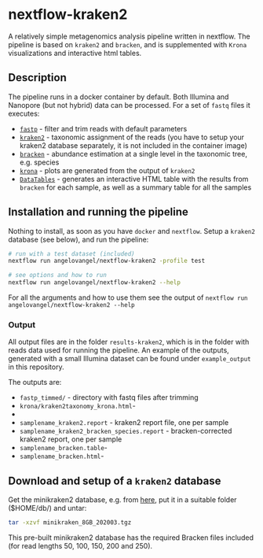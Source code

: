 # nextflow-kraken2

A relatively simple metagenomics analysis pipeline written in nextflow. The pipeline is based on `kraken2` and `bracken`, and is supplemented with `Krona` visualizations and interactive html tables.

## Description

The pipeline runs in a docker container by default. Both Illumina and Nanopore (but not hybrid) data can be processed. For a set of `fastq` files it executes:

- [`fastp`](https://github.com/OpenGene/fastp) - filter and trim reads with default parameters
- [`kraken2`](http://ccb.jhu.edu/software/kraken2/) - taxonomic assignment of the reads (you have to setup your kraken2 database separately, it is not included in the container image)
- [`bracken`](http://ccb.jhu.edu/software/bracken/) - abundance estimation at a single level in the taxonomic tree, e.g. species
- [`krona`](https://github.com/marbl/Krona/wiki) - plots are generated from the output of `kraken2`
- [`DataTables`](https://datatables.net/) - generates an interactive HTML table with the results from `bracken` for each sample, as well as a summary table for all the samples

## Installation and running the pipeline

Nothing to install, as soon as you have `docker` and `nextflow`. Setup a `kraken2` database (see below), and run the pipeline:

```bash
# run with a test dataset (included)
nextflow run angelovangel/nextflow-kraken2 -profile test

# see options and how to run
nextflow run angelovangel/nextflow-kraken2 --help

```

For all the arguments and how to use them see the output of `nextflow run angelovangel/nextflow-kraken2 --help`

### Output

All output files are in the folder `results-kraken2`, which is in the folder with reads data used for running the pipeline. An example of the outputs, generated with a small Illumina dataset can be found under `example_output` in this repository.

The outputs are:

- `fastp_timmed/` - directory with fastq files after trimming
- `krona/kraken2taxonomy_krona.html`- 
- 
- `samplename_kraken2.report` - kraken2 report file, one per sample
- `samplename_kraken2_bracken_species.report` - bracken-corrected kraken2 report, one per sample
- `samplename_bracken.table`- 
- `samplename_bracken.html`- 

## Download and setup of a `kraken2` database

Get the minikraken2 database, e.g. from [here](https://ccb.jhu.edu/software/kraken2/index.shtml?t=downloads), put it in a suitable folder ($HOME/db/) and untar:

```bash
tar -xzvf minikraken_8GB_202003.tgz
```

This pre-built minikraken2 database has the required Bracken files included (for read lengths 50, 100, 150, 200 and 250).
